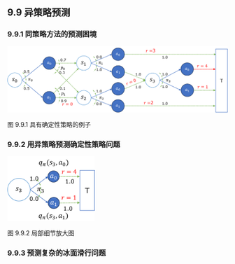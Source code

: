 
## 9.9 异策略预测

### 9.9.1 同策略方法的预测困境

<img src="./img/ImportantSampleHard.png" width=650>

图 9.9.1 具有确定性策略的例子

### 9.9.2 用异策略预测确定性策略问题

<img src="./img/QWV.png" width=200>

图 9.9.2 局部细节放大图

### 9.9.3 预测复杂的冰面滑行问题
